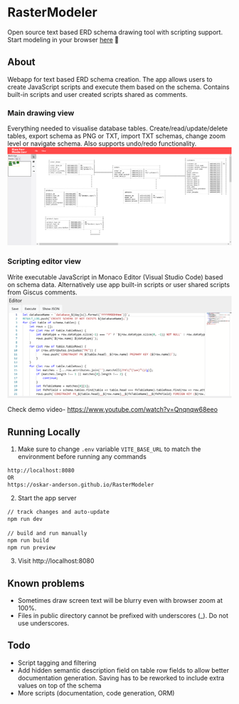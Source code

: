 # RasterModeler

Open source text based ERD schema drawing tool with scripting support. Start modeling in your browser [here](https://oskar-anderson.github.io/RasterModeler) 📐

## About
Webapp for text based ERD schema creation. The app allows users to create JavaScript scripts and execute them based on the schema. Contains built-in scripts and user created scripts shared as comments.

### Main drawing view
Everything needed to visualise database tables. Create/read/update/delete tables, export schema as PNG or TXT, import TXT schemas, change zoom level or navigate schema. Also supports undo/redo functionality.
![Drawing view](./doc/img/drawing_view_2.png)


### Scripting editor view
Write executable JavaScript in Monaco Editor (Visual Studio Code) based on schema data. Alternatively use app built-in scripts or user shared scripts from Giscus comments.
![Scripting editor view](./doc/img/scripting_editor_view.png)

Check demo video- https://www.youtube.com/watch?v=Qnqnqw68eeo

## Running Locally

1. Make sure to change `.env` variable `VITE_BASE_URL` to match the environment before running any commands 
```
http://localhost:8080 
OR
https://oskar-anderson.github.io/RasterModeler
``` 


2. Start the app server
```
// track changes and auto-update
npm run dev

// build and run manually
npm run build
npm run preview
```

3. Visit http://localhost:8080

## Known problems
* Sometimes draw screen text will be blurry even with browser zoom at 100%.
* Files in public directory cannot be prefixed with underscores (_). Do not use underscores.

## Todo
* Script tagging and filtering
* Add hidden semantic description field on table row fields to allow better documentation generation. Saving has to be reworked to include extra values on top of the schema
* More scripts (documentation, code generation, ORM)
